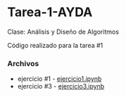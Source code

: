 # Tarea-1-AYDA

Clase: Análisis y Diseño de Algoritmos

Código realizado para la tarea #1

### Archivos
- ejercicio #1 - [ejercicio1.ipynb](ejercicio1.ipynb)
- ejercicio #3 - [ejercicio3.ipynb](ejercicio3.ipynb)